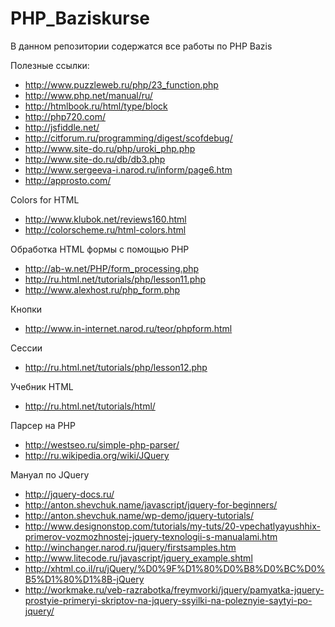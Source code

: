 PHP_Baziskurse
==============
В данном репозитории содержатся все работы по PHP Bazis

Полезные ссылки:
* http://www.puzzleweb.ru/php/23_function.php
* http://www.php.net/manual/ru/
* http://htmlbook.ru/html/type/block
* http://php720.com/
* http://jsfiddle.net/
* http://citforum.ru/programming/digest/scofdebug/
* http://www.site-do.ru/php/uroki_php.php
* http://www.site-do.ru/db/db3.php
* http://www.sergeeva-i.narod.ru/inform/page6.htm
* http://approsto.com/

Colors for HTML
* http://www.klubok.net/reviews160.html
* http://colorscheme.ru/html-colors.html

Обработка HTML формы с помощью PHP
* http://ab-w.net/PHP/form_processing.php
* http://ru.html.net/tutorials/php/lesson11.php
* http://www.alexhost.ru/php_form.php

Кнопки
* http://www.in-internet.narod.ru/teor/phpform.html

Сессии
* http://ru.html.net/tutorials/php/lesson12.php

Учебник HTML
* http://ru.html.net/tutorials/html/

Парсер на PHP
* http://westseo.ru/simple-php-parser/
* http://ru.wikipedia.org/wiki/JQuery

Мануал по JQuery
* http://jquery-docs.ru/
* http://anton.shevchuk.name/javascript/jquery-for-beginners/
* http://anton.shevchuk.name/wp-demo/jquery-tutorials/
* http://www.designonstop.com/tutorials/my-tuts/20-vpechatlyayushhix-primerov-vozmozhnostej-jquery-texnologii-s-manualami.htm
* http://winchanger.narod.ru/jquery/firstsamples.htm
* http://www.litecode.ru/javascript/jquery_example.shtml
* http://xhtml.co.il/ru/jQuery/%D0%9F%D1%80%D0%B8%D0%BC%D0%B5%D1%80%D1%8B-jQuery
* http://workmake.ru/veb-razrabotka/freymvorki/jquery/pamyatka-jquery-prostyie-primeryi-skriptov-na-jquery-ssyilki-na-poleznyie-saytyi-po-jquery/